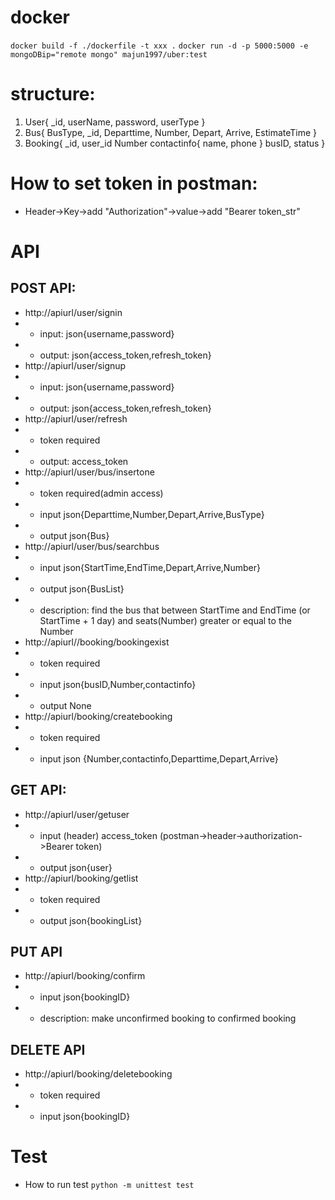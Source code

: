 # docker
`docker build -f ./dockerfile -t xxx .`
`docker run -d -p 5000:5000 -e mongoDBip="remote mongo" majun1997/uber:test`
# structure:
1. User{
    _id,
    userName,
    password,
    userType
}
2. Bus{
    BusType,
    _id,
    Departtime,
    Number,
    Depart,
    Arrive,
    EstimateTime
}
3. Booking{
    _id,
    user_id
    Number
    contactinfo{
        name,
        phone
    }
    busID,
    status
}
# How to set token in postman:
* Header->Key->add "Authorization"->value->add "Bearer token_str"
# API
## POST API:
* http://apiurl/user/signin
* * input: json{username,password}
* * output: json{access_token,refresh_token}
* http://apiurl/user/signup
* * input: json{username,password}
* * output: json{access_token,refresh_token}
* http://apiurl/user/refresh
* * token required
* * output: access_token
* http://apiurl/user/bus/insertone
* * token required(admin access)
* * input json{Departtime,Number,Depart,Arrive,BusType}
* * output json{Bus}
* http://apiurl/user/bus/searchbus
* * input json{StartTime,EndTime,Depart,Arrive,Number}
* * output json{BusList}
* * description: find the bus that between StartTime and EndTime (or StartTime + 1 day) and seats(Number) greater or equal to the Number
* http://apiurl//booking/bookingexist
* * token required
* * input json{busID,Number,contactinfo}
* * output None
* http://apiurl/booking/createbooking
* * token required
* * input json {Number,contactinfo,Departtime,Depart,Arrive}
## GET API:
* http://apiurl/user/getuser
* * input (header) access_token (postman->header->authorization->Bearer token)
* * output json{user}
* http://apiurl/booking/getlist
* * token required
* * output json{bookingList}
## PUT API
* http://apiurl/booking/confirm
* * input json{bookingID}
* * description: make unconfirmed booking to confirmed booking
## DELETE API
* http://apiurl/booking/deletebooking
* * token required
* * input json{bookingID}
# Test
* How to run test
    `python -m unittest test`